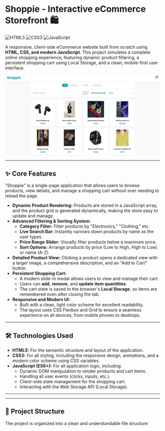 # Shoppie - Interactive eCommerce Storefront 🛍️

![HTML5](https://img.shields.io/badge/HTML5-E34F26?style=for-the-badge&logo=html5&logoColor=white)
![CSS3](https://img.shields.io/badge/CSS3-1572B6?style=for-the-badge&logo=css3&logoColor=white)
![JavaScript](https://img.shields.io/badge/JavaScript-F7DF1E?style=for-the-badge&logo=javascript&logoColor=black)

A responsive, client-side eCommerce website built from scratch using **HTML, CSS, and modern JavaScript**. This project simulates a complete online shopping experience, featuring dynamic product filtering, a persistent shopping cart using Local Storage, and a clean, mobile-first user interface.


![Project Screenshot](./images/shoppie-ss.jpg)


---

## ✨ Core Features

"Shoppie" is a single-page application that allows users to browse products, view details, and manage a shopping cart without ever needing to reload the page.

* **Dynamic Product Rendering:** Products are stored in a JavaScript array, and the product grid is generated dynamically, making the store easy to update and manage.
* **Advanced Filtering & Sorting System:**
    * **Category Filter:** Filter products by "Electronics," "Clothing," etc.
    * **Live Search Bar:** Instantly narrows down products by name as the user types.
    * **Price Range Slider:** Visually filter products below a maximum price.
    * **Sort Options:** Arrange products by price (Low to High, High to Low) or name (A-Z).
* **Detailed Product View:** Clicking a product opens a dedicated view with a larger image, a comprehensive description, and an "Add to Cart" button.
* **Persistent Shopping Cart:**
    * A modern slide-in modal allows users to view and manage their cart.
    * Users can **add**, **remove**, and **update item quantities**.
    * The cart state is saved to the browser's **Local Storage**, so items are remembered even after closing the tab.
* **Responsive and Modern UI:**
    * Built with a clean, light color scheme for excellent readability.
    * The layout uses CSS Flexbox and Grid to ensure a seamless experience on all devices, from mobile phones to desktops.

---

## 🛠️ Technologies Used

* **HTML5:** For the semantic structure and layout of the application.
* **CSS3:** For all styling, including the responsive design, animations, and a modern color scheme using CSS variables.
* **JavaScript (ES6+):** For all application logic, including:
    * Dynamic DOM manipulation to render products and cart items.
    * Handling all user events (clicks, inputs, etc.).
    * Client-side state management for the shopping cart.
    * Interacting with the Web Storage API (Local Storage).

---

---

## 📂 Project Structure

The project is organized into a clean and understandable file structure:
